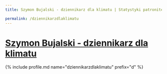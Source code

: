 ```yaml
---
title: Szymon Bujalski - dziennikarz dla klimatu | Statystyki patronite.pl | Patromierz

permalink: /dziennikarzdlaklimatu
---
```


# [Szymon Bujalski - dziennikarz dla klimatu](https://patronite.pl/dziennikarzdlaklimatu)

{% include profile.md name="dziennikarzdlaklimatu" prefix="d" %}
